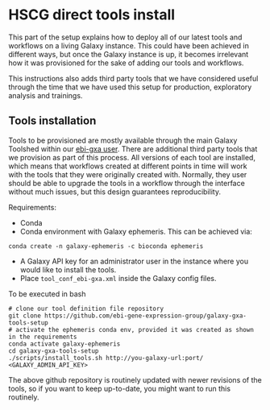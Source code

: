 # HSCG direct tools install

This part of the setup explains how to deploy all of our latest tools and workflows on a living Galaxy instance. This could have been achieved in different ways, but once the Galaxy instance is up, it becomes irrelevant how it was provisioned for the sake of adding our tools and workflows.

This instructions also adds third party tools that we have considered useful through the time that we have used this setup for production, exploratory analysis and trainings.

## Tools installation

Tools to be provisioned are mostly available through the main Galaxy Toolshed within our [ebi-gxa user](https://toolshed.g2.bx.psu.edu/view/ebi-gxa). There are additional third party tools that we provision as part of this process. All versions of each tool are installed, which means that workflows created at different points in time will work with the tools that they were originally created with. Normally, they user should be able to upgrade the tools in a workflow through the interface without much issues, but this design guarantees reproducibility.

Requirements:
- Conda
- Conda environment with Galaxy ephemeris. This can be achieved via:

```
conda create -n galaxy-ephemeris -c bioconda ephemeris
```

- A Galaxy API key for an administrator user in the instance where you would like to install the tools.
- Place `tool_conf_ebi-gxa.xml` inside the Galaxy config files.

To be executed in bash
```
# clone our tool definition file repository
git clone https://github.com/ebi-gene-expression-group/galaxy-gxa-tools-setup
# activate the ephemeris conda env, provided it was created as shown in the requirements
conda activate galaxy-ephemeris
cd galaxy-gxa-tools-setup
./scripts/install_tools.sh http://you-galaxy-url:port/ <GALAXY_ADMIN_API_KEY>
```

The above github repository is routinely updated with newer revisions of the tools, so if you want to keep
up-to-date, you might want to run this routinely.
